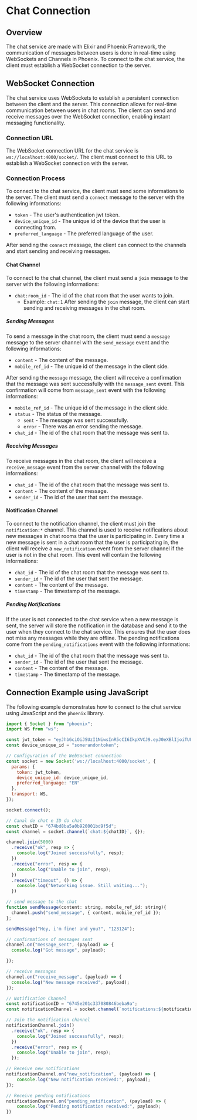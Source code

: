 # Chat Connection

## Overview
The chat service are made with Elixir and Phoenix Framework, the communication of messages between users is done in real-time using WebSockets and Channels in Phoenix. To connect to the chat service, the client must establish a WebSocket connection to the server.

## WebSocket Connection
The chat service uses WebSockets to establish a persistent connection between the client and the server. This connection allows for real-time communication between users in chat rooms. The client can send and receive messages over the WebSocket connection, enabling instant messaging functionality.

### Connection URL
The WebSocket connection URL for the chat service is `ws://localhost:4000/socket/`. The client must connect to this URL to establish a WebSocket connection with the server.

### Connection Process
To connect to the chat service, the client must send some informations to the server. The client must send a `connect` message to the server with the following informations:
- `token` - The user's authentication jwt token.
- `device_unique_id` - The unique id of the device that the user is connecting from.
- `preferred_language` - The preferred language of the user.

After sending the `connect` message, the client can connect to the channels and start sending and receiving messages.
#### Chat Channel
To connect to the chat channel, the client must send a `join` message to the server with the following informations:
- `chat:room_id` - The id of the chat room that the user wants to join.
    - Example: `chat:1`
After sending the `join` message, the client can start sending and receiving messages in the chat room.
##### Sending Messages
To send a message in the chat room, the client must send a `message` message to the server channel with the `send_message` event and the following informations:
- `content` - The content of the message.
- `mobile_ref_id` - The unique id of the message in the client side.

After sending the `message` message, the client will receive a confirmation that the message was sent successfully with the `message_sent` event. This confirmation will come from `message_sent` event with the following informations:
- `mobile_ref_id` - The unique id of the message in the client side.
- `status` - The status of the message.
    - `sent` - The message was sent successfully.
    - `error` - There was an error sending the message.
- `chat_id` - The id of the chat room that the message was sent to.

##### Receiving Messages
To receive messages in the chat room, the client will receive a `receive_message` event from the server channel with the following informations:
- `chat_id` - The id of the chat room that the message was sent to.
- `content` - The content of the message.
- `sender_id` - The id of the user that sent the message.

#### Notification Channel
To connect to the notification channel, the client must join the `notification:*` channel. This channel is used to receive notifications about new messages in chat rooms that the user is participating in.
Every time a new message is sent in a chat room that the user is participating in, the client will receive a `new_notification` event from the server channel if the user is not in the chat room. This event will contain the following informations:
- `chat_id` - The id of the chat room that the message was sent to.
- `sender_id` - The id of the user that sent the message.
- `content` - The content of the message.
- `timestamp` - The timestamp of the message.

##### Pending Notifications
If the user is not connected to the chat service when a new message is sent, the server will store the notification in the database and send it to the user when they connect to the chat service. This ensures that the user does not miss any messages while they are offline.
The pending notifications come from the `pending_notifications` event with the following informations:
- `chat_id` - The id of the chat room that the message was sent to.
- `sender_id` - The id of the user that sent the message.
- `content` - The content of the message.
- `timestamp` - The timestamp of the message.

## Connection Example using JavaScript
The following example demonstrates how to connect to the chat service using JavaScript and the `phoenix` library.

```javascript
import { Socket } from "phoenix";
import WS from "ws";

const jwt_token = "eyJhbGciOiJSUzI1NiwsInR5cCI6IkpXVCJ9.eyJ0eXBlIjoiTUFJTiIsdmlhdCI6MTcfMzAyMzc3OCwiZXhwIjoxNzMzNjI4NTc4LCJzdWIiOir2NzRiZDgwNzA1ZWNjMTA5ZmQ0NDZkYTQifQ.ZdIdvJsLdCpd1SCUxXdnswEcTlHhVSUoZ7g4h7HoK8Smv1UAoiRhERnMmCGcEqTFUFCn5M4hMhGd4z-3selRAmtWng8sLDbQNdj4xssXoQT4DdRK5rpYj6ZAKz-DWVhnei1rIL-1gf9bZ36QOLJYQOBtlxxpS7QLiz7M1uFCvc2QcLMoIJjLWzsVhmAmjkj3t9FwSC-CtJmLWZycJzmxGaK0mRGkfZcHwJo8oSciTY36As_-RdDjpYxmmGU63SeDFkrbEr1yGboKc46WmrYaUsAYoeStLUmjwbPmtFpejzSd4z8oqfL73mjfkFSGaSLoPXNg3e6lfCCn8396CLR5Mw"
const device_unique_id = "somerandontoken";

// Configuration of the WebSocket connection
const socket = new Socket('ws://localhost:4000/socket', {
  params: { 
    token: jwt_token,
    device_unique_id: device_unique_id,
    preferred_language: "EN"
  },
  transport: WS,
});

socket.connect();

// Canal de chat e ID do chat
const chatID = "674bd8ba5a0b920001bd9f5d";
const channel = socket.channel(`chat:${chatID}`, {});

channel.join(5000)
  .receive("ok", resp => {
    console.log("Joined successfully", resp);
  })
  .receive("error", resp => {
    console.log("Unable to join", resp);
  })
  .receive("timeout", () => {
    console.log("Networking issue. Still waiting...");
  })

// send message to the chat
function sendMessage(content: string, mobile_ref_id: string){
  channel.push("send_message", { content, mobile_ref_id });
};

sendMessage("Hey, i'm fine! and you?", "123124");

// confirmations of messages sent
channel.on("message_sent", (payload) => {
  console.log("Got message", payload);

});

// receive messages
channel.on("receive_message", (payload) => {
  console.log("New message received", payload);
});

// Notification Channel
const notificationID = "6745e201c337080846beba9a";
const notificationChannel = socket.channel(`notifications:${notificationID}`, {});

// Join the notification channel
notificationChannel.join()
  .receive("ok", resp => {
    console.log("Joined successfully", resp);
  })
  .receive("error", resp => {
    console.log("Unable to join", resp);
  });

// Receive new notifications
notificationChannel.on("new_notification", (payload) => {
    console.log("New notification received:", payload);
});

// Receive pending notifications
notificationChannel.on("pending_notification", (payload) => {
    console.log("Pending notification received:", payload);
})
```